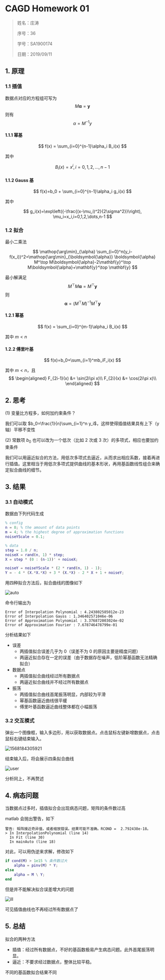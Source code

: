 # CAGD Homework 01

> 姓名：庄涛
>
> 序号：36
>
> 学号：SA1900174
>
> 日期：2019/09/11

## 1. 原理

### 1.1 插值

数据点对应的方程组可写为
$$
M\boldsymbol{\alpha}=\mathbf{y}
$$
则有
$$
\alpha = M^{-1}y
$$

#### 1.1.1 幂基

$$
f(x) = \sum_{i=0}^{n-1}\alpha_i B_i(x)
$$

其中

$$
B_i(x)=x^i,i=0,1,2,\dots,n-1
$$

#### 1.1.2 Gauss 基

$$
f(x)=b_0 + \sum_{i=0}^{n-1}\alpha_i g_i(x)
$$

其中

$$
g_i(x)=\exp\left({-\frac{(x-\mu_i)^2}{2\sigma^2}}\right), \mu_i=x_i,i=0,1,2,\dots,n-1
$$

### 1.2 拟合

最小二乘法

$$
\mathop{\arg\min}_{\alpha} \sum_{i=0}^n(y_i-f(x_i))^2=\mathop{\arg\min}_{\boldsymbol{\alpha}} \boldsymbol{\alpha} M^\top M\boldsymbol{\alpha}-2\mathbf{y}^\top M\boldsymbol{\alpha}+\mathbf{y}^\top \mathbf{y}
$$

最小解满足
$$
M^\top M\boldsymbol{\alpha}=M^\top\mathbf{y}
$$
则
$$
\boldsymbol{\alpha}=(M^\top M)^{-1}M^\top\mathbf{y}
$$

#### 1.2.1 幂基

$$
f(x) = \sum_{i=0}^{m-1}\alpha_i B_i(x)
$$

其中 $m<n$ 

#### 1.2.2 傅里叶基

$$
f(x)=b_0+\sum_{i=1}^mb_iF_i(x)
$$

其中 $m<n$，且
$$
\begin{aligned}
F_{2i-1}(x) &= \sin(2i\pi x)\\
F_{2i}(x)   &= \cos(2i\pi x)\\
\end{aligned}
$$

## 2. 思考

(1) 变量比方程多，如何加约束条件？

我们可以取 $b_0=\frac{1}{n}\sum_{i=1}^n y_i$，这样使得插值结果具有上下（y轴）平移不变性

(2) 常数项 $b_0$ 也可以改为一个低次（比如 2 次或 3 次）的多项式，相应也要加约束条件

我们可以用逼近拟合的方法，用低次多项式去逼近，从而求出相应系数，接着再进行插值。这里相当于用低次多项式提供曲线的基本形状，再用基函数线性组合来确定拟合曲线的细节。

## 3. 结果

### 3.1 自动模式

数据由下列代码生成

```matlab
% config
n = 8; % the amount of data points
m = 4; % the highest degree of approximation functions
noiseYScale = 0.1;

% data
step = 1.0 / n;
noiseX = rand(n, 1) * step;
X = step * (0 : (n-1))' + noiseX;

noiseY = noiseYScale * (2 * rand(n, 1) - 1);
Y = - 4 * (X.*X.*X) + 3 * (X.*X) - 2 * X + 1 + noiseY;
```

用四种拟合方法后，拟合曲线的图像如下

![auto](assets/auto.jpg)

命令行输出为

```
Error of Interpolation Polynomial : 4.243802585012e-23
Error of Interpolation Gauss : 1.346402571046e-06
Error of Approximation Polynomial : 3.376872003024e-02
Error of Approximation Fourier : 7.678746478799e-01
```

分析结果如下

- 误差
  - 两插值拟合误差几乎为 0（误差不为 0 的原因主要是精度问题）
  - 两逼近拟合存在一定的误差（由于数据存在噪声，低阶幂基函数无法精确拟合）
- 数据点
  - 两插值拟合曲线经过所有数据点
  - 两逼近拟合曲线并不经过所有数据点
- 振荡
  - 两插值拟合曲线首尾振荡明显，内部较为平滑
  - 幂基函数逼近曲线很平缓
  - 傅里叶基函数逼近曲线整体都在小幅振荡

### 3.2 交互模式

弹出一个图像框，输入多边形，用以获取数据点。点击鼠标左键新增数据点，点击鼠标右键结束输入。

![1568184305921](assets/polyline.jpg)

结束输入后，将会展示四条拟合曲线

![user](assets/user.jpg)

分析同上，不再赘述

## 4. 病态问题

当数据点过多时，插值拟合会出现病态问题，矩阵的条件数过高

matlab 会抛出警告，如下

```
警告: 矩阵接近奇异值，或者缩放错误。结果可能不准确。RCOND =  2.792438e-18。 
> In InterpolationPolynomial (line 14)
  In Fit (line 30)
  In mainAuto (line 18)
```

对此，可以用伪逆来求解，修改如下

```matlab
if cond(M) > 1e15 % 条件数过大
    alpha = pinv(M) * Y;
else
    alpha = M \ Y;
end
```

但是并不能解决拟合误差增大的问题

![ill](assets/ill.jpg)

可见插值曲线也不再经过所有数据点了

## 5. 总结

拟合的两种方法

- 插值：经过所有数据点，不好的基函数极易产生病态问题。此外首尾振荡明显。
- 逼近：不要求经过数据点，整体比较平稳。

不同的基函数拟合结果不同



